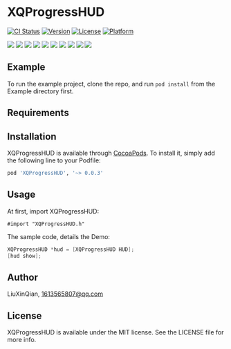 # XQProgressHUD

[![CI Status](http://img.shields.io/travis/LiuXinQian/XQProgressHUD.svg?style=flat)](https://travis-ci.org/LiuXinQian/XQProgressHUD)
[![Version](https://img.shields.io/cocoapods/v/XQProgressHUD.svg?style=flat)](http://cocoapods.org/pods/XQProgressHUD)
[![License](https://img.shields.io/cocoapods/l/XQProgressHUD.svg?style=flat)](http://cocoapods.org/pods/XQProgressHUD)
[![Platform](https://img.shields.io/cocoapods/p/XQProgressHUD.svg?style=flat)](http://cocoapods.org/pods/XQProgressHUD)

![](http://a1.qpic.cn/psb?/V12vcXx72Pkh20/DgvzBHiLBFKkFkLSpKoHobAAlcWqvKiFv72uhiK5o1g!/m/dHABAAAAAAAAnull&bo=dwGxAgAAAAADB.c!&rf=photolist&t=5)
![](http://a4.qpic.cn/psb?/V12vcXx72Pkh20/jplvbZH3WRyTrH9iwRnNXLqLLkCHIxfqd54*q1RbgMI!/m/dOMAAAAAAAAAnull&bo=dwGxAgAAAAADB.c!&rf=photolist&t=5)
![](http://a1.qpic.cn/psb?/V12vcXx72Pkh20/dMKfxxd.xGuxl*4bjq2qaGg3NUGicUN0zzW*HJmar7c!/m/dHABAAAAAAAAnull&bo=dwGxAgAAAAADB.c!&rf=photolist&t=5)
![](http://a4.qpic.cn/psb?/V12vcXx72Pkh20/*1X2cxxvYu9CkaixyG4E4CfkHSE1sar8tuc*N4gb8xc!/m/dG8BAAAAAAAAnull&bo=dwGxAgAAAAADB.c!&rf=photolist&t=5)
![](http://a1.qpic.cn/psb?/V12vcXx72Pkh20/.PcXbG1JC37JrQo1lNNbx4Kg.zWjqr7tnimgJHaPAyU!/m/dAwBAAAAAAAAnull&bo=dwGxAgAAAAADB.c!&rf=photolist&t=5)
![](http://a3.qpic.cn/psb?/V12vcXx72Pkh20/1znz3PuB01BlI6XOCZ4pmz3rERYtr7fxw*oPiW3Uikk!/m/dNoAAAAAAAAAnull&bo=dwGxAgAAAAADB.c!&rf=photolist&t=5)
![](http://a2.qpic.cn/psb?/V12vcXx72Pkh20/kdhjFEhEVEO4QWMFqK1p8HtOKCJx*0vqI7AXwjK9g9E!/m/dOUAAAAAAAAAnull&bo=dwGxAgAAAAADB.c!&rf=photolist&t=5)
![](http://a1.qpic.cn/psb?/V12vcXx72Pkh20/CVDfRBABeq0eq7v4Gv94409mUObrBR04iHrNcASHyu4!/m/dAwBAAAAAAAAnull&bo=dwGxAgAAAAADB.c!&rf=photolist&t=5)
![](http://a2.qpic.cn/psb?/V12vcXx72Pkh20/bq8Vk2FHqwJSH76yXu9.lJ3hupqE.7C7k8D4f.7tl*I!/m/dOUAAAAAAAAAnull&bo=dwGxAgAAAAADB.c!&rf=photolist&t=5)
![](http://a4.qpic.cn/psb?/V12vcXx72Pkh20/XIEjowh3Vf80ETIDD8V.f.wmJVAgrxaeWkIKc.M3IQ0!/m/dOMAAAAAAAAAnull&bo=dwGxAgAAAAADB.c!&rf=photolist&t=5)

## Example

To run the example project, clone the repo, and run `pod install` from the Example directory first.

## Requirements

## Installation

XQProgressHUD is available through [CocoaPods](http://cocoapods.org). To install
it, simply add the following line to your Podfile:

```ruby
pod 'XQProgressHUD', '~> 0.0.3'
```

## Usage
At first, import XQProgressHUD:
```
#import "XQProgressHUD.h"
```
The sample code, details the Demo:
```objective-c
XQProgressHUD *hud = [XQProgressHUD HUD];
[hud show];
```

## Author

LiuXinQian, 1613565807@qq.com

## License

XQProgressHUD is available under the MIT license. See the LICENSE file for more info.
